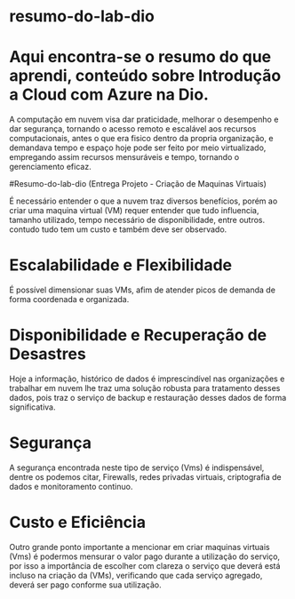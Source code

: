 # resumo-do-lab-dio
# Aqui encontra-se o resumo do que aprendi, conteúdo sobre Introdução a Cloud com Azure na Dio.

A computação em nuvem visa dar praticidade, melhorar o desempenho e dar segurança, tornando o acesso remoto e escalável aos recursos computacionais, antes o que era fisico dentro da propria organização, e demandava tempo e espaço hoje pode ser feito por meio virtualizado, empregando assim recursos mensuráveis e tempo, tornando o gerenciamento eficaz.

#Resumo-do-lab-dio (Entrega Projeto - Criação de Maquinas Virtuais) 

É necessário entender o que a nuvem traz diversos benefícios, porém ao criar uma maquina virtual (VM) requer entender que tudo influencia, tamanho utilizado, tempo necessário de disponibilidade, entre outros. contudo tudo tem um custo e também deve ser observado.

# Escalabilidade e Flexibilidade 

É possível dimensionar suas VMs, afim de atender picos de demanda de forma coordenada e organizada.

# Disponibilidade e Recuperação de Desastres

Hoje a informação, histórico de dados é imprescindível nas organizações e trabalhar em nuvem lhe traz uma solução robusta para tratamento desses dados, pois traz o serviço de backup e restauração desses dados de forma significativa.

# Segurança

A segurança encontrada neste tipo de serviço (Vms) é indispensável, dentre os podemos citar, Firewalls, redes privadas virtuais, criptografia de dados e monitoramento continuo.

# Custo e Eficiência

Outro grande ponto importante a mencionar em criar maquinas virtuais (Vms) é podermos mensurar o valor pago durante a utilização do serviço, por isso a importância de escolher com clareza o serviço que deverá está incluso na criação da (VMs), verificando que cada serviço agregado, deverá ser pago conforme sua utilização.

